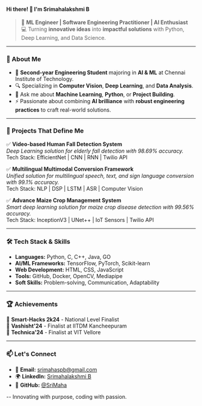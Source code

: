 #### Hi there! 👋 I'm **Srimahalakshmi B**

> 🚀 **ML Engineer | Software Engineering Practitioner | AI Enthusiast**\
> 💻 Turning **innovative ideas** into **impactful solutions** with Python, Deep Learning, and Data Science.

---

### 🧠 About Me

- 🎯 **Second-year Engineering Student** majoring in **AI & ML** at Chennai Institute of Technology.
- 🔍 Specializing in **Computer Vision**, **Deep Learning**, and **Data Analysis**.
- 💬 Ask me about **Machine Learning**, **Python**, or **Project Building**.
- ⚡ Passionate about combining **AI brilliance** with **robust engineering practices** to craft real-world solutions.

---

### 🚀 Projects That Define Me

✅ **Video-based Human Fall Detection System**\
*Deep Learning solution for elderly fall detection with 98.69% accuracy.*\
Tech Stack: EfficientNet | CNN | RNN | Twilio API

✅ **Multilingual Multimodal Conversion Framework**\
*Unified solution for multilingual speech, text, and sign language conversion with 99.1% accuracy.*\
Tech Stack: NLP | DSP | LSTM | ASR | Computer Vision

✅ **Advance Maize Crop Management System**\
*Smart deep learning solution for maize crop disease detection with 99.56% accuracy.*\
Tech Stack: InceptionV3 | UNet++ | IoT Sensors | Twilio API

---

### 🛠️ Tech Stack & Skills

- **Languages:** Python, C, C++, Java, GO
- **AI/ML Frameworks:** TensorFlow, PyTorch, Scikit-learn
- **Web Development:** HTML, CSS, JavaScript
- **Tools:** GitHub, Docker, OpenCV, Mediapipe
- **Soft Skills:** Problem-solving, Communication, Adaptability

---

### 🏆 Achievements

🏅 **Smart-Hacks 2k24** - National Level Finalist\
🏅 **Vashisht'24** - Finalist at IITDM Kancheepuram\
🏅 **Technica'24** - Finalist at VIT Vellore

---

### 📫 Let's Connect

- 📧 **Email:** [srimahaspb@gmail.com](mailto:srimahaspb@gmail.com)
- 🌍 **LinkedIn:** [Srimahalakshmi B](https://www.linkedin.com/in/srimahalakshmi-b/)
- 🐙 **GitHub:** [@SriMaha](https://github.com/SriMaha)

--
Innovating with purpose, coding with passion.
